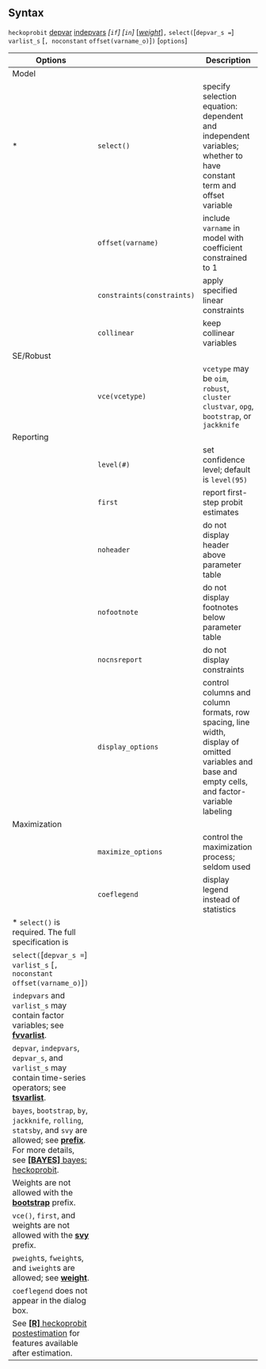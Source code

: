 ## Syntax

`heckoprobit`
[depvar](http://www.stata.com/help.cgi?depvar)
[indepvars](http://www.stata.com/help.cgi?indepvars)
_\[`if`\] \[`in`\]_
\[[<var class="command">weight</var><strong></strong>](#weight)\]`,`
`select(`\[`depvar_s =`\] `varlist_s` \[`, noconstant`
`offset(varname_o)`\]`)` \[`options`\]

| Options                                                                                                                                                                                                                                                                                                                                |                                | Description                                                                                                                                      |
|----------------------------------------------------------------------------------------------------------------------------------------------------------------------------------------------------------------------------------------------------------------------------------------------------------------------------------------|--------------------------------|--------------------------------------------------------------------------------------------------------------------------------------------------|
| Model                                                                                                                                                                                                                                                                                                                                  |                                |                                                                                                                                                  |
| \*                                                                                                                                                                                                                                                                                                                                     | `select()`                     | specify selection equation: dependent and independent variables; whether to have constant term and offset variable                               |
|                                                                                                                                                                                                                                                                                                                                        | `offset(varname)`              | include `varname` in model with coefficient constrained to 1                                                                                     |
|                                                                                                                                                                                                                                                                                                                                        | `constraints(constraints)` | apply specified linear constraints                                                                                                               |
|                                                                                                                                                                                                                                                                                                                                        | `collinear`                    | keep collinear variables                                                                                                                         |
| SE/Robust                                                                                                                                                                                                                                                                                                                              |                                |                                                                                                                                                  |
|                                                                                                                                                                                                                                                                                                                                        | `vce(vcetype)`                 | `vcetype` may be `oim`, `robust`, `cluster clustvar`, `opg`, `bootstrap`, or `jackknife`                                                       |
| Reporting                                                                                                                                                                                                                                                                                                                              |                                |                                                                                                                                                  |
|                                                                                                                                                                                                                                                                                                                                        | `level(#)`                     | set confidence level; default is `level(95)`                                                                                                     |
|                                                                                                                                                                                                                                                                                                                                        | `first`                        | report first-step probit estimates                                                                                                               |
|                                                                                                                                                                                                                                                                                                                                        | `noheader`                     | do not display header above parameter table                                                                                                      |
|                                                                                                                                                                                                                                                                                                                                        | `nofootnote`                   | do not display footnotes below parameter table                                                                                                   |
|                                                                                                                                                                                                                                                                                                                                        | `nocnsreport`                  | do not display constraints                                                                                                                       |
|                                                                                                                                                                                                                                                                                                                                        | `display_options`              | control columns and column formats, row spacing, line width, display of omitted variables and base and empty cells, and factor-variable labeling |
| Maximization                                                                                                                                                                                                                                                                                                                           |                                |                                                                                                                                                  |
|                                                                                                                                                                                                                                                                                                                                        | `maximize_options`             | control the maximization process; seldom used                                                                                                    |
|                                                                                                                                                                                                                                                                                                                                        | `coeflegend`                   | display legend instead of statistics                                                                                                             |
| \* `select()` is required. The full specification is                                                                                                                                                                                                                                                                                   |                                |                                                                                                                                                  |
| `select(`\[`depvar_s =`\] `varlist_s` \[`, noconstant offset(varname_o)`\]`)`                                                                                                                                                                                                                                                  |                                |                                                                                                                                                  |
| `indepvars` and `varlist_s` may contain factor variables; see [<strong>fvvarlist</strong>](http://www.stata.com/help.cgi?fvvarlist).                                                                                                                                                                        |                                |                                                                                                                                                  |
| `depvar`, `indepvars`, `depvar_s`, and `varlist_s` may contain time-series operators; see [<strong>tsvarlist</strong>](http://www.stata.com/help.cgi?tsvarlist).                                                                                                                                            |                                |                                                                                                                                                  |
| `bayes`, `bootstrap`, `by`, `jackknife`, `rolling`, `statsby`, and `svy` are allowed; see [<strong>prefix</strong>](http://www.stata.com/help.cgi?prefix). For more details, see [<strong>[BAYES]</strong> bayes: heckoprobit](http://www.stata.com/help.cgi?bayes_heckoprobit). |                                |                                                                                                                                                  |
| Weights are not allowed with the [<strong>bootstrap</strong>](http://www.stata.com/help.cgi?bootstrap) prefix.                                                                                                                                                                                              |                                |                                                                                                                                                  |
| `vce()`, `first`, and weights are not allowed with the [<strong>svy</strong>](http://www.stata.com/help.cgi?svy) prefix.                                                                                                                                                                                    |                                |                                                                                                                                                  |
| `pweight`s, `fweight`s, and `iweight`s are allowed; see [<strong>weight</strong>](http://www.stata.com/help.cgi?weight).                                                                                                                                                                                    |                                |                                                                                                                                                  |
| `coeflegend` does not appear in the dialog box.                                                                                                                                                                                                                                                                                        |                                |                                                                                                                                                  |
| See [<strong>[R]</strong> heckoprobit postestimation](http://www.stata.com/help.cgi?heckoprobit_postestimation) for features available after estimation.                                                                                                                                                    |                                |                                                                                                                                                  |
